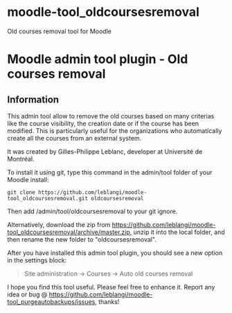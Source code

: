 # moodle-tool_oldcoursesremoval
Old courses removal tool for Moodle

Moodle admin tool plugin - Old courses removal
===================

Information
-----------

This admin tool allow to remove the old courses based on many criterias like the course visibility, the creation date or if the course has been modified. This is particularly useful for the organizations who automatically create all the courses from an external system.

It was created by Gilles-Philippe Leblanc, developer at Université de Montréal.

To install it using git, type this command in the admin/tool folder of your Moodle install:
```
git clone https://github.com/leblangi/moodle-tool_oldcoursesremoval.git oldcoursesremoval
```
Then add /admin/tool/oldcoursesremoval to your git ignore.

Alternatively, download the zip from
<https://github.com/leblangi/moodle-tool_oldcoursesremoval/archive/master.zip>,
unzip it into the local folder, and then rename the new folder to "oldcoursesremoval".

After you have installed this admin tool plugin, you
should see a new option in the settings block:

> Site administration -> Courses -> Auto old courses removal

I hope you find this tool useful. Please feel free to enhance it.
Report any idea or bug @
<https://github.com/leblangi/moodle-tool_purgeautobackups/issues>, thanks!
